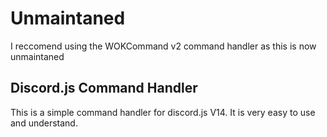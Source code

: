 <!-- Make a simple README for a discord.js command handler -->

# Unmaintaned
I reccomend using the WOKCommand v2 command handler as this is now unmaintaned

## Discord.js Command Handler

This is a simple command handler for discord.js V14. It is very easy to use and understand.
